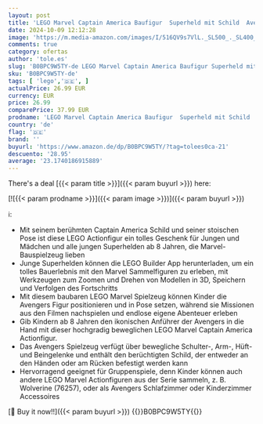 ```yaml
---
layout: post
title: 'LEGO Marvel Captain America Baufigur  Superheld mit Schild  Avengers BAU-Spielzeug und Sammelfigur als Schlafzimmer Accessoire für Kinder  Jungen und Mädchen ab 8 Jahren 76258'
date: 2024-10-09 12:12:28
image: 'https://m.media-amazon.com/images/I/516QV9s7VlL._SL500_._SL400_.jpg'
comments: true
category: ofertas
author: 'tole.es'
slug: 'B0BPC9W5TY-de LEGO Marvel Captain America Baufigur Superheld mit Schild...'
sku: 'B0BPC9W5TY-de'
tags: [ 'lego','🇩🇪', ]
actualPrice: 26.99 EUR
currency: EUR
price: 26.99
comparePrice: 37.99 EUR
prodname: 'LEGO Marvel Captain America Baufigur  Superheld mit Schild  Avengers BAU-Spielzeug und Sammelfigur als Schlafzimmer Accessoire für Kinder  Jungen und Mädchen ab 8 Jahren 76258'
country: 'de'
flag: '🇩🇪'
brand: ''
buyurl: 'https://www.amazon.de/dp/B0BPC9W5TY/?tag=tolees0ca-21'
descuento: '28.95'
average: '23.1740186915889'
---
```


There's a deal [{{< param title >}}]({{< param buyurl >}})  here:

[![{{< param prodname >}}]({{< param image >}})]({{< param buyurl >}})

ℹ️:

- Mit seinem berühmten Captain America Schild und seiner stoischen Pose ist diese LEGO Actionfigur ein tolles Geschenk für Jungen und Mädchen und alle jungen Superhelden ab 8 Jahren, die Marvel-Bauspielzeug lieben
- Junge Superhelden können die LEGO Builder App herunterladen, um ein tolles Bauerlebnis mit den Marvel Sammelfiguren zu erleben, mit Werkzeugen zum Zoomen und Drehen von Modellen in 3D, Speichern und Verfolgen des Fortschritts
- Mit diesem baubaren LEGO Marvel Spielzeug können Kinder die Avengers Figur positionieren und in Pose setzen, während sie Missionen aus den Filmen nachspielen und endlose eigene Abenteuer erleben
- Gib Kindern ab 8 Jahren den ikonischen Anführer der Avengers in die Hand mit dieser hochgradig beweglichen LEGO Marvel Captain America Actionfigur.
- Das Avengers Spielzeug verfügt über bewegliche Schulter-, Arm-, Hüft- und Beingelenke und enthält den berüchtigten Schild, der entweder an den Händen oder am Rücken befestigt werden kann
- Hervorragend geeignet für Gruppenspiele, denn Kinder können auch andere LEGO Marvel Actionfiguren aus der Serie sammeln, z. B. Wolverine (76257), oder als Avengers Schlafzimmer oder Kinderzimmer Accessoires

[🛒 Buy it now!!]({{< param buyurl >}})
{{<world>}}B0BPC9W5TY{{</world>}}
